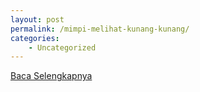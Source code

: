 ```yaml
---
layout: post
permalink: /mimpi-melihat-kunang-kunang/
categories:
    - Uncategorized
---
```


[Baca Selengkapnya](/04)